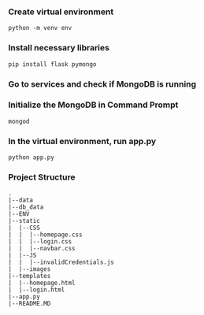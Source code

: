 ### Create virtual environment

```python -m venv env```

### Install necessary libraries

```pip install flask pymongo```

### Go to services and check if MongoDB is running

### Initialize the MongoDB in Command Prompt

```mongod```

### In the virtual environment, run app.py

```python app.py```

### Project Structure

```
.
|--data
|--db_data
|--ENV
|--static
|  |--CSS
|  |  |--homepage.css
|  |  |--login.css
|  |  |--navbar.css
|  |--JS
|  |  |--invalidCredentials.js
|  |--images
|--templates
|  |--homepage.html
|  |--login.html
|--app.py
|--README.MD

```
